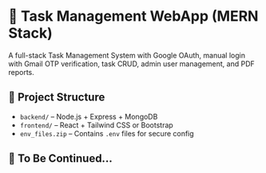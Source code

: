 # 📝 Task Management WebApp (MERN Stack)

A full-stack Task Management System with Google OAuth, manual login with Gmail OTP verification, task CRUD, admin user management, and PDF reports.

## 📁 Project Structure

- `backend/` – Node.js + Express + MongoDB
- `frontend/` – React + Tailwind CSS or Bootstrap
- `env_files.zip` – Contains `.env` files for secure config

## 🚀 To Be Continued...
